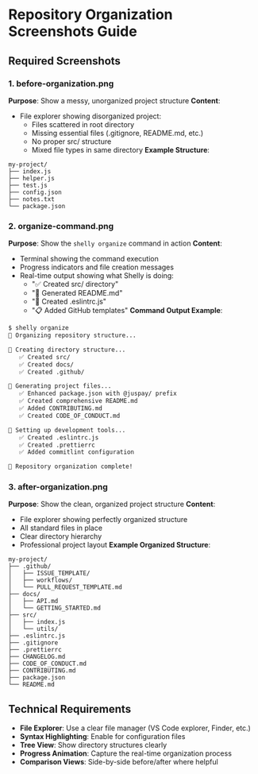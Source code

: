 # Repository Organization Screenshots Guide

## Required Screenshots

### 1. before-organization.png
**Purpose**: Show a messy, unorganized project structure
**Content**:
- File explorer showing disorganized project:
  - Files scattered in root directory
  - Missing essential files (.gitignore, README.md, etc.)
  - No proper src/ structure
  - Mixed file types in same directory
**Example Structure**:
```
my-project/
├── index.js
├── helper.js
├── test.js
├── config.json
├── notes.txt
└── package.json
```

### 2. organize-command.png
**Purpose**: Show the `shelly organize` command in action
**Content**:
- Terminal showing the command execution
- Progress indicators and file creation messages
- Real-time output showing what Shelly is doing:
  - "✅ Created src/ directory"
  - "📝 Generated README.md"
  - "🔧 Created .eslintrc.js"
  - "📋 Added GitHub templates"
**Command Output Example**:
```bash
$ shelly organize
🚀 Organizing repository structure...

📁 Creating directory structure...
   ✅ Created src/
   ✅ Created docs/
   ✅ Created .github/

📝 Generating project files...
   ✅ Enhanced package.json with @juspay/ prefix
   ✅ Created comprehensive README.md
   ✅ Added CONTRIBUTING.md
   ✅ Created CODE_OF_CONDUCT.md

🔧 Setting up development tools...
   ✅ Created .eslintrc.js
   ✅ Created .prettierrc
   ✅ Added commitlint configuration

🎉 Repository organization complete!
```

### 3. after-organization.png
**Purpose**: Show the clean, organized project structure
**Content**:
- File explorer showing perfectly organized structure
- All standard files in place
- Clear directory hierarchy
- Professional project layout
**Example Organized Structure**:
```
my-project/
├── .github/
│   ├── ISSUE_TEMPLATE/
│   ├── workflows/
│   └── PULL_REQUEST_TEMPLATE.md
├── docs/
│   ├── API.md
│   └── GETTING_STARTED.md
├── src/
│   ├── index.js
│   └── utils/
├── .eslintrc.js
├── .gitignore
├── .prettierrc
├── CHANGELOG.md
├── CODE_OF_CONDUCT.md
├── CONTRIBUTING.md
├── package.json
└── README.md
```

## Technical Requirements
- **File Explorer**: Use a clear file manager (VS Code explorer, Finder, etc.)
- **Syntax Highlighting**: Enable for configuration files
- **Tree View**: Show directory structures clearly
- **Progress Animation**: Capture the real-time organization process
- **Comparison Views**: Side-by-side before/after where helpful
